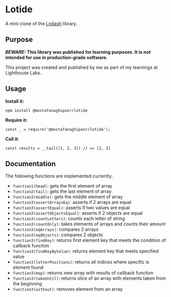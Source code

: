 # Lotide

A mini clone of the [Lodash](https://lodash.com) library.

## Purpose

**_BEWARE:_ This library was published for learning purposes. It is _not_ intended for use in production-grade software.**

This project was created and published by me as part of my learnings at Lighthouse Labs. 

## Usage

**Install it:**

`npm install @mostafanaghipoor/lotide`

**Require it:**

`const _ = require('@mostafanaghipoor/lotide');`

**Call it:**

`const results = _.tail([1, 2, 3]) // => [2, 3]`

## Documentation

The following functions are implemented currently:

* `function1(head)`: gets the first element of array
* `function2(tail)`: gets the last element of array
* `function3(middle)`: gets the middle element of array
* `function3(assertArraysEq)`: asserts if 2 arrays are equal
* `function3(assertEqual)`: asserts if two values are equal
* `function3(assertObjectsEqual)`: asserts if 2 objects are equal
* `function3(countLetters)`: counts each letter of string
* `function3(countOnly)`: takes elements of arrays and counts their amount
* `function3(eqArrays)`: compares 2 arrays
* `function3(eqObjects)`: compares 2 objects
* `function3(findKey)`: returns first element key that meets the condition of callback function
* `function3(findKeyByValue)`: returns element key that meets specified value
* `function3(letterPositions)`: returns all indices where specific is element found
* `function3(map)`: returns new array with results of callback function
* `function3(takeUntil)`: returns slice of an array with elements taken from the beginning
* `function3(without)`: removes element from an array